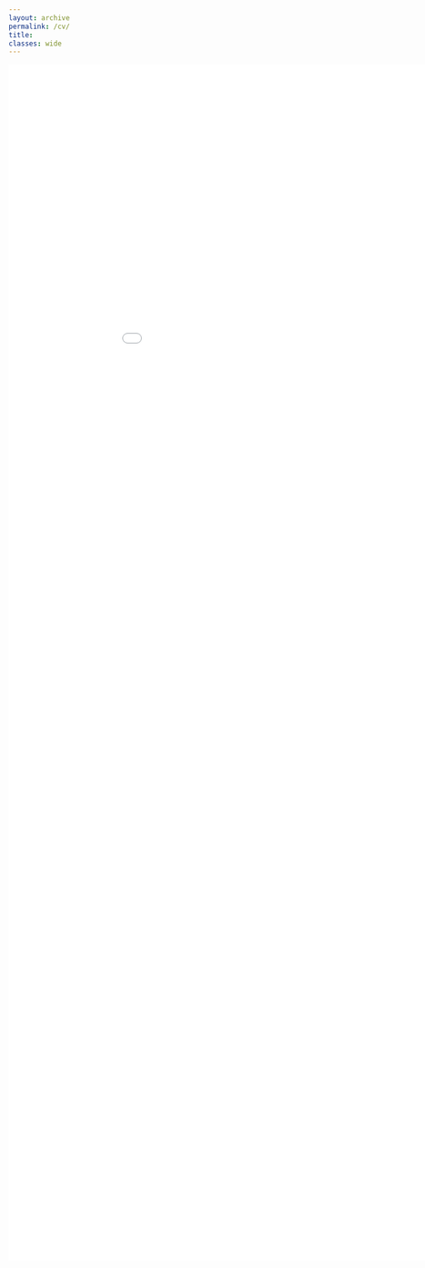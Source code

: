 ```yaml
---
layout: archive
permalink: /cv/
title:
classes: wide
---
```


<embed src="/files/CV.pdf" width="1000px" height="2100px" />